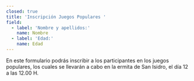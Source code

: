```yaml
---
closed: true
title: 'Inscripción Juegos Populares '
field:
  - label: 'Nombre y apellidos:'
    name: Nombre
  - label: 'Edad:'
    name: Edad
---
```


En este formulario podrás inscribir a los participantes en los juegos populares, los cuales se llevarán a cabo en la ermita de San Isidro, el día 12 a las 12.00 H.
